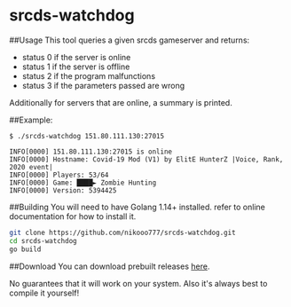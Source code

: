 # srcds-watchdog

##Usage
This tool queries a given srcds gameserver and returns:

* status 0 if the server is online
* status 1 if the server is offline
* status 2 if the program malfunctions
* status 3 if the parameters passed are wrong

Additionally for servers that are online, a summary is printed.

##Example:

```
$ ./srcds-watchdog 151.80.111.130:27015

INFO[0000] 151.80.111.130:27015 is online               
INFO[0000] Hostname: Covid-19 Mod (V1) by ElitE HunterZ |Voice, Rank, 2020 event| 
INFO[0000] Players: 53/64                                
INFO[0000] Game: ████► Zombie Hunting                   
INFO[0000] Version: 5394425   
```


##Building
You will need to have Golang 1.14+ installed. refer to online documentation for how to install it.

```bash
git clone https://github.com/nikooo777/srcds-watchdog.git
cd srcds-watchdog
go build
```

##Download
You can download prebuilt releases [here](https://github.com/nikooo777/srcds-watchdog/releases).

No guarantees that it will work on your system. Also it's always best to compile it yourself!